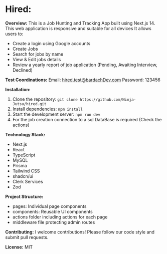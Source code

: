 # Hired:

**Overview:**
This is a Job Hunting and Tracking App built using Next.js 14.
This web application is responsive and suitable for all devices
It allows users to:

- Create a login using Google accounts
- Create Jobs
- Search for jobs by name
- View & Edit jobs details
- Review a yearly report of job application (Pending, Awaiting Interview, Declined)

**Test Coordinations:**
Email: hired.test@bardachDev.com
Password: 123456

**Installation:**

1. Clone the repository: `git clone https://github.com/Ninja-Jutsu/hired.git`
2. Install dependencies: `npm install`
3. Start the development server: `npm run dev`
4. For the job creation connection to a sql DataBase is required (Check the actions)

**Technology Stack:**

- Next.js
- React
- TypeScript
- MySQL
- Prisma
- Tailwind CSS
- shadcn/ui
- Clerk Services
- Zod

**Project Structure:**

- pages: Individual page components
- components: Reusable UI components
- actions folder including actions for each page
- middleware file protecting admin routes

**Contributing:**
I welcome contributions! Please follow our code style and submit pull requests.

**License:**
MIT
